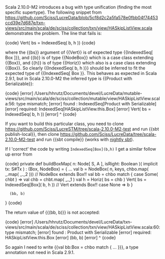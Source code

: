 Scala 2.10.0-M2 introduces a bug with type unification (finding the most specific supertype). The following snippet from https://github.com/Sciss/LucreData/blob/5cf8d2c2a5fa578e0fbb04f74453ccd39e7d687e/txn-views/src/main/scala/de/sciss/collection/txn/view/HASkipListView.scala demonstrates the problem. The line that fails is:

{code}
Vert( bs = IndexedSeq( b, h ))
{code}

where the {{bs}} argument of {{Vert}} is of expected type {{IndexedSeq[ Box ]}}, and {{b}} is of type {{NodeBox}} which is a case class extending {{Box}}, and {{h}} is of type {{Horiz}} which also is a case class extending {{Box}}. So clearly {{IndexedSeq( b, h )}} should be inferred to fit the expected type of {{IndexedSeq[ Box }}. This behaves as expected in Scala 2.9.1, but in Scala 2.10.0-M2 the inferred type is {{Product with Serializable}}:

{code}
[error] /Users/hhrutz/Documents/devel/LucreData/mutable-views/src/main/scala/de/sciss/collection/mutable/view/HASkipListView.scala:56: type mismatch;
[error]  found   : IndexedSeq[Product with Serializable]
[error]  required: IndexedSeq[HASkipListView.this.Box]
[error]          Vert( bs = IndexedSeq( b, h ))
[error]                               ^
{code}

If you want to build this particular class, you need to clone https://github.com/Sciss/LucreSTM/tree/scala-2.10.0-M2-test and run {{sbt publish-local}}, then clone https://github.com/Sciss/LucreData/tree/scala-2.10.0-M2-test and run {{sbt compile}} (works with [nightly sbt](http://repo.typesafe.com/typesafe/ivy-snapshots/org.scala-tools.sbt/sbt-launch/0.11.3-20120130-052105/)).

If I 'correct' the code by writing `IndexedSeq[Box](b,h)` I get a similar follow up error from

{code}
   private def buildBoxMap( n: Node[ S, A ], isRight: Boolean )( implicit tx: S#Tx ) : (Box, NodeBox) = {
      ...
      val b    = NodeBox( n, keys, chbo.map( _.map( _._2 )))  // NodeBox extends Box!!
      val bb   = chbo match {
         case Some( chbt ) =>
            val chb  = chbt.map( _._1 )
            val h    = Horiz( bs = chb )
            Vert( bs = IndexedSeq[Box]( b, h ))   // Vert extends Box!!
         case None => b
      }

      (bb, b)
   }
{code}

The return value of {{(bb, b)}} is not accepted:

{code}
[error] /Users/hhrutz/Documents/devel/LucreData/txn-views/src/main/scala/de/sciss/collection/txn/view/HASkipListView.scala:60: type mismatch;
[error]  found   : Product with Serializable
[error]  required: HASkipListView.this.Box
[error]       (bb, b)
[error]        ^
{code}

So again I need to write {{val bb:Box   = chbo match { ... }}}, a type annotation not need in Scala 2.9.1.
